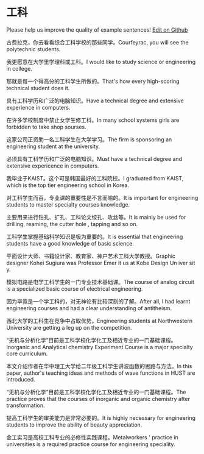 # 工科

Please help us improve the quality of example sentences! [Edit on Github](https://github.com/jiyushe/jiyu-example-sentence-source/blob/main/chinese/gongke.md)

<p><span class="chinese">古费拉克，你去看看综合工科学校的那些同学。</span><span class="english">Courfeyrac, you will see the polytechnic students.</span></p>

<p><span class="chinese">我更愿意在大学里学理科或工科。</span><span class="english">I would like to study science or engineering in college.</span></p>

<p><span class="chinese">那就是每一个得高分的工科学生所做的。</span><span class="english">That's how every high-scoring technical student does it.</span></p>

<p><span class="chinese">具有工科学历和广泛的电脑知识。</span><span class="english">Have a technical degree and extensive experience in computers.</span></p>

<p><span class="chinese">在许多学校制度中禁止女学生修工科。</span><span class="english">In many school systems girls are forbidden to take shop sourses.</span></p>

<p><span class="chinese">这家公司正资助一名工科学生在大学学习。</span><span class="english">The firm is sponsoring an engineering student at the university.</span></p>

<p><span class="chinese">必须具有工科学历和广泛的电脑知识。</span><span class="english">Must have a technical degree and extensive expericence in computers.</span></p>

<p><span class="chinese">我毕业于KAIST。这个可是韩国最好的工科院校。</span><span class="english">I graduated from KAIST, which is the top tier engineering school in Korea.</span></p>

<p><span class="chinese">对工科学生而百，专业课的重要性是不言而喻的。</span><span class="english">It is important for engineering students to master specialty courses knowledge.</span></p>

<p><span class="chinese">主要用来进行钻孔、扩孔、工科论文绞孔、攻丝等。</span><span class="english">It is mainly be used for drilling, reaming, the cutter hole , tapping and so on.</span></p>

<p><span class="chinese">工科学生掌握基础科学知识是极为重要的。</span><span class="english">It is essential that engineering students have a good knowledge of basic science.</span></p>

<p><span class="chinese">平面设计大师、书籍设计家、教育家、神户艺术工科大学教授。</span><span class="english">Graphic designer Kohei Sugiura was Professor Emer it us at Kobe Design Un iver sit y.</span></p>

<p><span class="chinese">模拟电路是电学工科学生的一门专业技术基础课。</span><span class="english">The course of analog circuit is a specialized basic course of electrical engineering.</span></p>

<p><span class="chinese">因为毕竟是一个学工科的，对无神论有比较深刻的了解。</span><span class="english">After all, I had learnt engineering courses and had a clear understanding of antitheism.</span></p>

<p><span class="chinese">西北大学的工科生在竞争中占取优势。</span><span class="english">Engineering students at Northwestern University are getting a leg up on the competition.</span></p>

<p><span class="chinese">“无机与分析化学”目前是工科学校化学化工及相近专业的一门基础课程。</span><span class="english">Inorganic and Analytical chemistry Experiment Course is a major specialty core curriculum.</span></p>

<p><span class="chinese">本文介绍作者在华中理工大学给二年级工科学生讲波函数的思路与方法。</span><span class="english">In this paper, author's teaching ideas and methods of wave functions in HUST are introduced.</span></p>

<p><span class="chinese">“无机与分析化学”目前是工科学校化学化工及相近专业的一门基础课程。</span><span class="english">The practice proves that the courses of inorganic and organic chemistry after transformation.</span></p>

<p><span class="chinese">提高工科学生的审美能力是非常必要的。</span><span class="english">It is highly necessary for engineering students to improve the ability of beauty appreciation.</span></p>

<p><span class="chinese">金工实习是高校工科专业的必修性实践课程。</span><span class="english">Metalworkers ' practice in universities is a required practice course for engineering speciality.</span></p>

